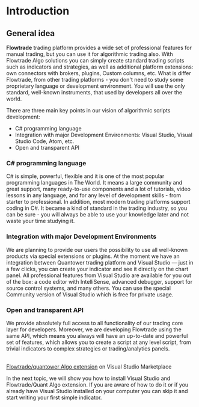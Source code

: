# Introduction

## General idea

**Flowtrade** trading platform provides a wide set of professional features for manual trading, but you can use it for algorithmic trading also. With Flowtrade Algo solutions you can simply create standard trading scripts such as indicators and strategies, as well as additional platform extensions: own connectors with brokers, plugins, Custom columns, etc. What is differ Flowtrade, from other trading platforms - you don't need to study some proprietary language or development environment. You will use the only standard, well-known instruments, that used by developers all over the world.

There are three main key points in our vision of algorithmic scripts development:

* C# programming language
* Integration with major Development Environments: Visual Studio, Visual Studio Code, Atom, etc.
* Open and transparent API

### C# programming language

C# is simple, powerful, flexible and it is one of the most popular programming languages in The World. It means a large community and great support, many ready-to-use components and a lot of tutorials, video lessons in any language, and for any level of development skills - from starter to professional. In addition, most modern trading platforms support coding in C#. It became a kind of standard in the trading industry, so you can be sure - you will always be able to use your knowledge later and not waste your time studying it.

### Integration with major Development Environments

We are planning to provide our users the possibility to use all well-known products via special extensions or plugins. At the moment we have an integration between Quantower trading platform and Visual Studio — just in a few clicks, you can create your indicator and see it directly on the chart panel. All professional features from Visual Studio are available for you out of the box: a code editor with IntelliSense, advanced debugger, support for source control systems, and many others. You can use the special Community version of Visual Studio which is free for private usage.

### Open and transparent API

We provide absolutely full access to all functionality of our trading core layer for developers. Moreover, we are developing Flowtrade using the same API, which means you always will have an up-to-date and powerful set of features, which allows you to create a script at any level script, from trivial indicators to complex strategies or trading/analytics panels.

\
[Flowtrade/quantower Algo extension](https://marketplace.visualstudio.com/items?itemName=Quantower.quantoweralgo) on Visual Studio Marketplace

In the next topic, we will show you how to install Visual Studio and Flowtrade/Quant Algo extension. If you are aware of how to do it or if you already have Visual Studio installed on your computer you can skip it and start writing your first simple indicator.
